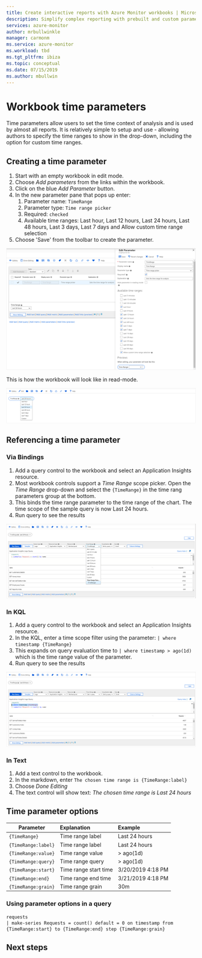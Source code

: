 ```yaml
---
title: Create interactive reports with Azure Monitor workbooks | Microsoft docs
description: Simplify complex reporting with prebuilt and custom parameterized workbooks
services: azure-monitor
author: mrbullwinkle
manager: carmonm
ms.service: azure-monitor
ms.workload: tbd
ms.tgt_pltfrm: ibiza
ms.topic: conceptual
ms.date: 07/15/2019
ms.author: mbullwin
---
```


# Workbook time parameters

Time parameters allow users to set the time context of analysis and is used by almost all reports. It is relatively simple to setup and use - allowing authors to specify the time ranges to show in the drop-down, including the option for custom time ranges. 

## Creating a time parameter
1. Start with an empty workbook in edit mode.
2. Choose _Add parameters_ from the links within the workbook.
3. Click on the blue _Add Parameter_ button.
4. In the new parameter pane that pops up enter:
    1. Parameter name: `TimeRange`
    2. Parameter type: `Time range picker`
    3. Required: `checked`
    4. Available time ranges: Last hour, Last 12 hours, Last 24 hours, Last 48 hours, Last 3 days, Last 7 days and Allow custom time range selection
5. Choose 'Save' from the toolbar to create the parameter.

![Image showing the creation of a time range parameter](./media/workbooks-time/time-settings.png)

This is how the workbook will look like in read-mode.

![Image showing a time range parameter in read mode](./media/workbooks-time/parameters-time.png)

## Referencing a time parameter
### Via Bindings
1. Add a query control to the workbook and select an Application Insights resource.
2. Most workbook controls support a _Time Range_ scope picker. Open the _Time Range_ drop-down and select the `{TimeRange}` in the time rang parameters group at the bottom.
3. This binds the time range parameter to the time range of the chart. The time scope of the sample query is now Last 24 hours.
4. Run query to see the results

![Image showing a time range parameter referenced via bindings](./media/workbooks-time/time-binding.png)

### In KQL
1. Add a query control to the workbook and select an Application Insights resource.
2. In the KQL, enter a time scope filter using the parameter: `| where timestamp {TimeRange}`
3. This expands on query evaluation time to `| where timestamp > ago(1d)` which is the time range value of the parameter.
4. Run query to see the results

![Image showing a time range referenced in KQL](./media/workbooks-time/time-in-code.png)

### In Text 
1. Add a text control to the workbook.
2. In the markdown, enter `The chosen time range is {TimeRange:label}`
3. Choose _Done Editing_
4. The text control will show text: _The chosen time range is Last 24 hours_

## Time parameter options
| Parameter | Explanation | Example |
| ------------- |:-------------|:-------------|
| `{TimeRange}` | Time range label | Last 24 hours |
| `{TimeRange:label}` | Time range label | Last 24 hours |
| `{TimeRange:value}` | Time range value | > ago(1d) |
| `{TimeRange:query}` | Time range query | > ago(1d) |
| `{TimeRange:start}` | Time range start time | 3/20/2019 4:18 PM |
| `{TimeRange:end}` | Time range end time | 3/21/2019 4:18 PM |
| `{TimeRange:grain}` | Time range grain | 30m |


### Using parameter options in a query
```
requests
| make-series Requests = count() default = 0 on timestamp from {TimeRange:start} to {TimeRange:end} step {TimeRange:grain}
```

## Next steps
